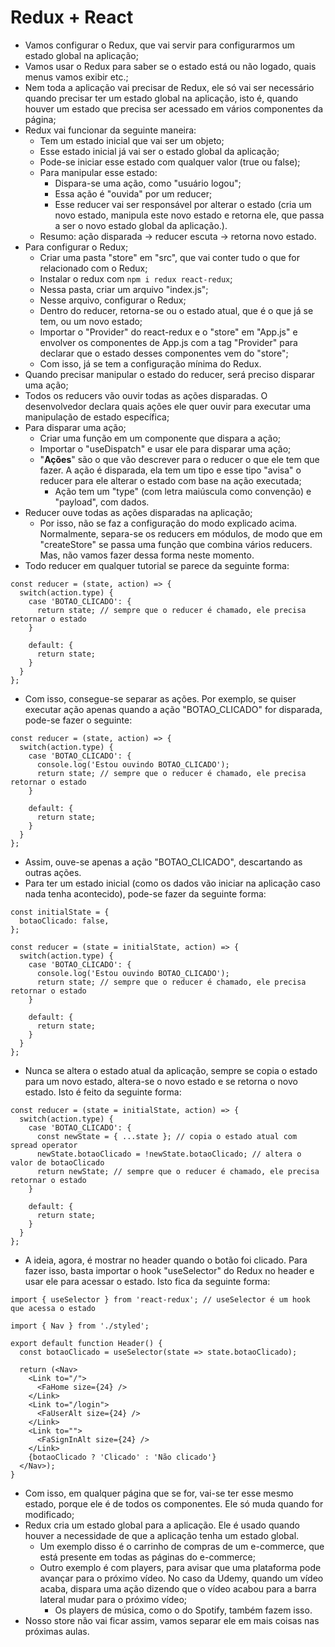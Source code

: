 # Redux + React

- Vamos configurar o Redux, que vai servir para configurarmos um estado global na aplicação;
- Vamos usar o Redux para saber se o estado está ou não logado, quais menus vamos exibir etc.;
- Nem toda a aplicação vai precisar de Redux, ele só vai ser necessário quando precisar ter um estado global na aplicação, isto é, quando houver um estado que precisa ser acessado em vários componentes da página;
- Redux vai funcionar da seguinte maneira:
  - Tem um estado inicial que vai ser um objeto;
  - Esse estado inicial já vai ser o estado global da aplicação;
  - Pode-se iniciar esse estado com qualquer valor (true ou false);
  - Para manipular esse estado:
    - Dispara-se uma ação, como "usuário logou";
    - Essa ação é "ouvida" por um reducer;
    - Esse reducer vai ser responsável por alterar o estado (cria um novo estado, manipula este novo estado e retorna ele, que passa a ser o novo estado global da aplicação.).
  - Resumo: ação disparada -> reducer escuta -> retorna novo estado.
- Para configurar o Redux;
  - Criar uma pasta "store" em "src", que vai conter tudo o que for relacionado com o Redux;
  - Instalar o redux com `npm i redux react-redux`;
  - Nessa pasta, criar um arquivo "index.js";
  - Nesse arquivo, configurar o Redux;
  - Dentro do reducer, retorna-se ou o estado atual, que é o que já se tem, ou um novo estado;
  - Importar o "Provider" do react-redux e o "store" em "App.js" e envolver os componentes de App.js com a tag "Provider" para declarar que o estado desses componentes vem do "store";
  - Com isso, já se tem a configuração mínima do Redux.
- Quando precisar manipular o estado do reducer, será preciso disparar uma ação;
- Todos os reducers vão ouvir todas as ações disparadas. O desenvolvedor declara quais ações ele quer ouvir para executar uma manipulação de estado específica;
- Para disparar uma ação;
  - Criar uma função em um componente que dispara a ação;
  - Importar o "useDispatch" e usar ele para disparar uma ação;
  - "**Ações**" são o que vão descrever para o reducer o que ele tem que fazer. A ação é disparada, ela tem um tipo e esse tipo "avisa" o reducer para ele alterar o estado com base na ação executada;
    - Ação tem um "type" (com letra maiúscula como convenção) e "payload", com dados.
- Reducer ouve todas as ações disparadas na aplicação;
  - Por isso, não se faz a configuração do modo explicado acima. Normalmente, separa-se os reducers em módulos, de modo que em "createStore" se passa uma função que combina vários reducers. Mas, não vamos fazer dessa forma neste momento.
- Todo reducer em qualquer tutorial se parece da seguinte forma:

```
const reducer = (state, action) => {
  switch(action.type) {
    case 'BOTAO_CLICADO': {
      return state; // sempre que o reducer é chamado, ele precisa retornar o estado
    }

    default: {
      return state;
    }
  }
};
```

- Com isso, consegue-se separar as ações. Por exemplo, se quiser executar ação apenas quando a ação "BOTAO_CLICADO" for disparada, pode-se fazer o seguinte:

```
const reducer = (state, action) => {
  switch(action.type) {
    case 'BOTAO_CLICADO': {
      console.log('Estou ouvindo BOTAO_CLICADO');
      return state; // sempre que o reducer é chamado, ele precisa retornar o estado
    }

    default: {
      return state;
    }
  }
};
```

- Assim, ouve-se apenas a ação "BOTAO_CLICADO", descartando as outras ações.
- Para ter um estado inicial (como os dados vão iniciar na aplicação caso nada tenha acontecido), pode-se fazer da seguinte forma:

```
const initialState = {
  botaoClicado: false,
};

const reducer = (state = initialState, action) => {
  switch(action.type) {
    case 'BOTAO_CLICADO': {
      console.log('Estou ouvindo BOTAO_CLICADO');
      return state; // sempre que o reducer é chamado, ele precisa retornar o estado
    }

    default: {
      return state;
    }
  }
};
```

- Nunca se altera o estado atual da aplicação, sempre se copia o estado para um novo estado, altera-se o novo estado e se retorna o novo estado. Isto é feito da seguinte forma:

```
const reducer = (state = initialState, action) => {
  switch(action.type) {
    case 'BOTAO_CLICADO': {
      const newState = { ...state }; // copia o estado atual com spread operator
      newState.botaoClicado = !newState.botaoClicado; // altera o valor de botaoClicado
      return newState; // sempre que o reducer é chamado, ele precisa retornar o estado
    }

    default: {
      return state;
    }
  }
};
```

- A ideia, agora, é mostrar no header quando o botão foi clicado. Para fazer isso, basta importar o hook "useSelector" do Redux no header e usar ele para acessar o estado. Isto fica da seguinte forma:

```
import { useSelector } from 'react-redux'; // useSelector é um hook que acessa o estado

import { Nav } from './styled';

export default function Header() {
  const botaoClicado = useSelector(state => state.botaoClicado);

  return (<Nav>
    <Link to="/">
      <FaHome size={24} />
    </Link>
    <Link to="/login">
      <FaUserAlt size={24} />
    </Link>
    <Link to="">
      <FaSignInAlt size={24} />
    </Link>
    {botaoClicado ? 'Clicado' : 'Não clicado'}
  </Nav>);
}
```

- Com isso, em qualquer página que se for, vai-se ter esse mesmo estado, porque ele é de todos os componentes. Ele só muda quando for modificado;
- Redux cria um estado global para a aplicação. Ele é usado quando houver a necessidade de que a aplicação tenha um estado global.
  - Um exemplo disso é o carrinho de compras de um e-commerce, que está presente em todas as páginas do e-commerce;
  - Outro exemplo é com players, para avisar que uma plataforma pode avançar para o próximo vídeo. No caso da Udemy, quando um vídeo acaba, dispara uma ação dizendo que o vídeo acabou para a barra lateral mudar para o próximo vídeo;
    - Os players de música, como o do Spotify, também fazem isso.
- Nosso store não vai ficar assim, vamos separar ele em mais coisas nas próximas aulas.
